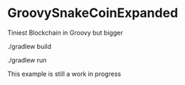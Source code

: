 # GroovySnakeCoinExpanded
Tiniest Blockchain in Groovy but bigger

./gradlew build

./gradlew run

This example is still a work in progress
